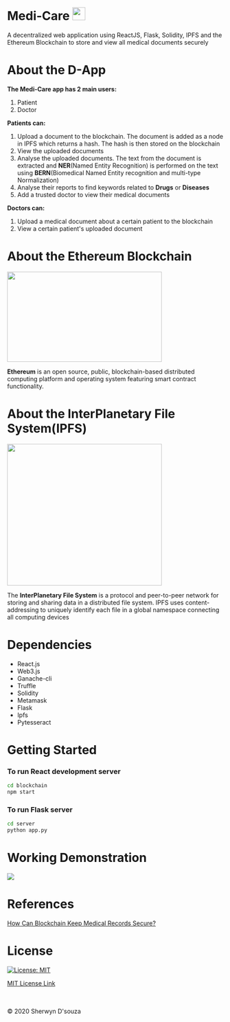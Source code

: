 # Medi-Care <img src="https://pbs.twimg.com/profile_images/653586573/Logo_wc-2_400x400.png" height="30px" width="30px"/>

A decentralized web application using ReactJS, Flask, Solidity, IPFS and the Ethereum Blockchain to store and view all medical documents securely

# About the D-App

<b>The Medi-Care app has 2 main users:</b>
1. Patient 
2. Doctor

<b>Patients can:</b>
<ol>
<li> Upload a document to the blockchain. The document is added as a node in IPFS which returns a hash. The hash is then stored on the blockchain</li>
<li> View the uploaded documents</li>
<li> Analyse the uploaded documents. The text from the document is extracted and <b>NER</b>(Named Entity Recognition) is performed on the text using <b>BERN</b>(Biomedical Named Entity recognition and multi-type Normalization)</li>
<li> Analyse their reports to find keywords related to <b>Drugs</b> or <b>Diseases</b></li>
<li> Add a trusted doctor to view their medical documents</li>
</ol>

<b>Doctors can:</b>
<ol>
<li> Upload a medical document about a certain patient to the blockchain</li>
<li> View a certain patient's uploaded document</li>
</ol>

# About the Ethereum Blockchain

<img src="https://miro.medium.com/max/16000/1*AReX8uZOZKpGcvuUjogh0g.png" height="210px" width="360px"/>

<b>Ethereum</b> is an open source, public, blockchain-based distributed computing platform and operating system featuring smart contract functionality.

# About the InterPlanetary File System(IPFS)

<img src="https://upload.wikimedia.org/wikipedia/commons/1/18/Ipfs-logo-1024-ice-text.png" height="330px" width="360px"/>

The <b>InterPlanetary File System</b> is a protocol and peer-to-peer network for storing and sharing data in a distributed file system. IPFS uses content-addressing to uniquely identify each file in a global namespace connecting all computing devices

# Dependencies
<ul>
  <li>React.js</li>
  <li>Web3.js</li>
  <li>Ganache-cli</li>
  <li>Truffle</li>
  <li>Solidity</li>
  <li>Metamask</li>
  <li>Flask</li>
  <li>Ipfs</li>
  <li>Pytesseract</li>
</ul>


# Getting Started

### To run React development server

```bash
cd blockchain
npm start
```

### To run Flask server
```bash
cd server
python app.py
```
# Working Demonstration

![](Readme_requirements/Medi-Care.gif)

# References

<a href="https://www.devteam.space/blog/how-can-blockchain-keep-medical-records-secure/">How Can Blockchain Keep Medical Records Secure?</a>

# License

[![License: MIT](https://img.shields.io/badge/License-MIT-yellow.svg)](https://opensource.org/licenses/MIT)

[MIT License Link](https://github.com/sherwyn11/Medi-Care/blob/master/LICENSE)

<br></br>
© 2020 Sherwyn D'souza

